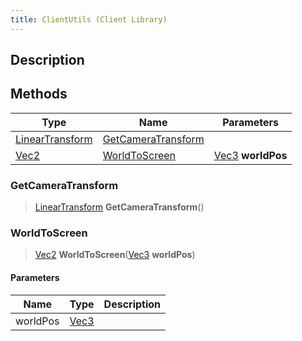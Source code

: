 ```yaml
---
title: ClientUtils (Client Library)
---
```

## Description

## Methods

| Type                                                    | Name                                      | Parameters                                     |
| ------------------------------------------------------- | ----------------------------------------- | ---------------------------------------------- |
| [LinearTransform](/vext/ref/cls/shr/lineartransform) | [GetCameraTransform](#getcameratransform) |                                                |
| [Vec2](/vext/ref/cls/shr/vec2)                       | [WorldToScreen](#worldtoscreen)           | [Vec3](/vext/ref/cls/shr/vec3) **worldPos** |

### GetCameraTransform

> [LinearTransform](/vext/ref/cls/shr/lineartransform) **GetCameraTransform**()

### WorldToScreen

> [Vec2](/vext/ref/cls/shr/vec2) **WorldToScreen**([Vec3](/vext/ref/cls/shr/vec3) **worldPos**)

#### Parameters

| Name     | Type                              | Description |
| -------- | --------------------------------- | ----------- |
| worldPos | [Vec3](/vext/ref/cls/shr/vec3) |             |
